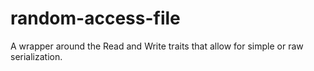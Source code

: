 # random-access-file
A wrapper around the Read and Write traits that allow for simple or raw serialization. 
